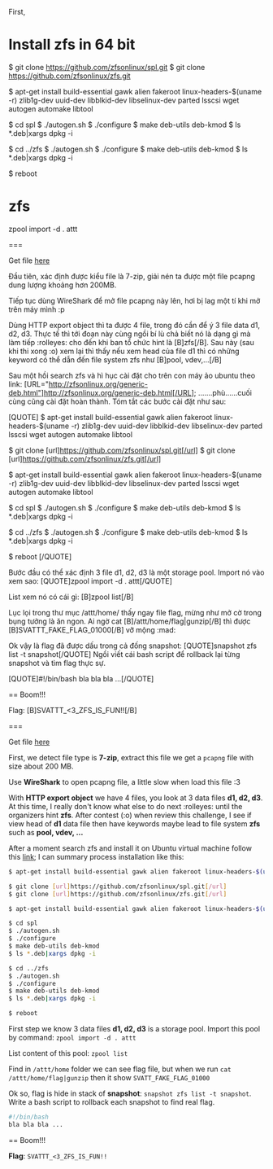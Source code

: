 First, 


# Install zfs in 64 bit
$ git clone https://github.com/zfsonlinux/spl.git
$ git clone https://github.com/zfsonlinux/zfs.git

$ apt-get install build-essential gawk alien fakeroot linux-headers-$(uname -r) zlib1g-dev uuid-dev libblkid-dev libselinux-dev parted lsscsi wget autogen automake libtool

$ cd spl
$ ./autogen.sh
$ ./configure
$ make deb-utils deb-kmod
$ ls *.deb|xargs dpkg -i

$ cd ../zfs
$ ./autogen.sh
$ ./configure
$ make deb-utils deb-kmod
$ ls *.deb|xargs dpkg -i

$ reboot

# zfs
zpool import -d . attt


===

Get file [here](https://mega.co.nz/#!m0lCDboS!DklgsTq_NpRlPViTpAyV8mwb9E-p-cesQoYp04T47iU"]https://mega.co.nz/#!m0lCDboS!DklgsTq_NpRlPViTpAyV8mwb9E-p-cesQoYp04T47iU)

Đầu tiên, xác định được kiểu file là 7-zip, giải nén ta được một file pcapng dung lượng khoảng hơn 200MB.

Tiếp tục dùng WireShark để mở file pcapng này lên, hơi bị lag một tí khi mở trên máy mình :p

Dùng HTTP export object thì ta được 4 file, trong đó cần để ý 3 file data d1, d2, d3. Thực tế thì tới đoạn này cùng ngồi bí lù chả biết nó là dạng gì mà làm tiếp :rolleyes: cho đến khi ban tổ chức hint là [B]zfs[/B]. Sau này (sau khi thi xong :o) xem lại thì thấy nếu xem head của file d1 thì có những keyword có thể dẫn đến file system zfs như [B]pool, vdev,…[/B]

Sau một hồi search zfs và hì hục cài đặt cho trên con máy ảo ubuntu theo link: [URL="http://zfsonlinux.org/generic-deb.html"]http://zfsonlinux.org/generic-deb.html[/URL]; .......phù......cuối cùng cũng cài đặt hoàn thành. Tóm tắt các bước cài đặt như sau:

[QUOTE]
$ apt-get install build-essential gawk alien fakeroot linux-headers-$(uname -r) zlib1g-dev uuid-dev libblkid-dev libselinux-dev parted lsscsi wget autogen automake libtool

$ git clone [url]https://github.com/zfsonlinux/spl.git[/url]
$ git clone [url]https://github.com/zfsonlinux/zfs.git[/url]

$ apt-get install build-essential gawk alien fakeroot linux-headers-$(uname -r) zlib1g-dev uuid-dev libblkid-dev libselinux-dev parted lsscsi wget autogen automake libtool

$ cd spl
$ ./autogen.sh
$ ./configure
$ make deb-utils deb-kmod
$ ls *.deb|xargs dpkg -i

$ cd ../zfs
$ ./autogen.sh
$ ./configure
$ make deb-utils deb-kmod
$ ls *.deb|xargs dpkg -i

$ reboot
[/QUOTE]

Bước đầu có thể xác định 3 file d1, d2, d3 là một storage pool. Import nó vào xem sao: [QUOTE]zpool import -d . attt[/QUOTE]

List xem nó có cái gì: [B]zpool list[/B]

Lục lọi trong thư mục /attt/home/ thấy ngay file flag, mừng như mở cờ trong bụng tưởng là ăn ngon. Ai ngờ cat [B]/attt/home/flag|gunzip[/B] thì được [B]SVATTT_FAKE_FLAG_01000[/B] vỡ mộng :mad:

Ok vậy là flag đã được dấu trong cả đống snapshot: [QUOTE]snapshot zfs list -t snapshot[/QUOTE] Ngồi viết cái bash script để rollback lại từng snapshot và tìm flag thực sự.

[QUOTE]#!/bin/bash
bla bla bla ...[/QUOTE]

==
Boom!!!

Flag: [B]SVATTT_<3_ZFS_IS_FUN!![/B]

===

Get file [here](https://mega.co.nz/#!m0lCDboS!DklgsTq_NpRlPViTpAyV8mwb9E-p-cesQoYp04T47iU"]https://mega.co.nz/#!m0lCDboS!DklgsTq_NpRlPViTpAyV8mwb9E-p-cesQoYp04T47iU)

First, we detect file type is **7-zip**, extract this file we get a `pcapng` file with size about 200 MB.

Use **WireShark** to open pcapng file, a little slow when load this file :3

With **HTTP export object** we have 4 files, you look at 3 data files **d1, d2, d3**. At this time, I really don't know what else to do next :rolleyes: until the organizers hint **zfs**. After contest (:o) when review this challenge, I see if view head of **d1** data file then have keywords maybe lead to file system **zfs** such as **pool, vdev, ...**

After a moment search zfs and install it on Ubuntu virtual machine follow this [link](http://zfsonlinux.org/generic-deb.html"]http://zfsonlinux.org/generic-deb.html); I can summary process installation like this:

```bash
$ apt-get install build-essential gawk alien fakeroot linux-headers-$(uname -r) zlib1g-dev uuid-dev libblkid-dev libselinux-dev parted lsscsi wget autogen automake libtool

$ git clone [url]https://github.com/zfsonlinux/spl.git[/url]
$ git clone [url]https://github.com/zfsonlinux/zfs.git[/url]

$ apt-get install build-essential gawk alien fakeroot linux-headers-$(uname -r) zlib1g-dev uuid-dev libblkid-dev libselinux-dev parted lsscsi wget autogen automake libtool

$ cd spl
$ ./autogen.sh
$ ./configure
$ make deb-utils deb-kmod
$ ls *.deb|xargs dpkg -i

$ cd ../zfs
$ ./autogen.sh
$ ./configure
$ make deb-utils deb-kmod
$ ls *.deb|xargs dpkg -i

$ reboot
```

First step we know 3 data files **d1, d2, d3** is a storage pool. Import this pool by command: `zpool import -d . attt`

List content of this pool: `zpool list`

Find in `/attt/home` folder we can see flag file, but when we run `cat /attt/home/flag|gunzip` then it show `SVATT_FAKE_FLAG_01000`

Ok so, flag is hide in stack of **snapshot**: `snapshot zfs list -t snapshot`. Write a bash script to rollback each snapshot to find real flag.

```bash
#!/bin/bash
bla bla bla ...
```

==
Boom!!!

**Flag**: `SVATTT_<3_ZFS_IS_FUN!!`
